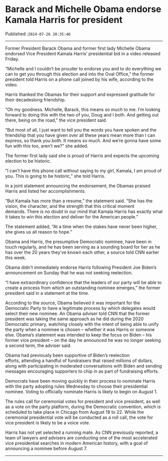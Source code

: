 # Barack and Michelle Obama endorse Kamala Harris for president

Published :`2024-07-26 20:35:46`

---

Former President Barack Obama and former first lady Michelle Obama endorsed Vice President Kamala Harris’ presidential bid in a video released Friday.

“Michelle and I couldn’t be prouder to endorse you and to do everything we can to get you through this election and into the Oval Office,” the former president told Harris on a phone call joined by his wife, according to the video.

Harris thanked the Obamas for their support and expressed gratitude for their decadeslong friendship.

“Oh my goodness. Michelle, Barack, this means so much to me. I’m looking forward to doing this with the two of you, Doug and I both. And getting out there, being on the road,” the vice president said.

“But most of all, I just want to tell you the words you have spoken and the friendship that you have given over all these years mean more than I can express, so thank you both. It means so much. And we’re gonna have some fun with this too, aren’t we?” she added.

The former first lady said she is proud of Harris and expects the upcoming election to be historic.

“I can’t have this phone call without saying to my girl, Kamala, I am proud of you. This is going to be historic,” she told Harris.

In a joint statement announcing the endorsement, the Obamas praised Harris and listed her accomplishments.

“But Kamala has more than a resume,” the statement said. “She has the vision, the character, and the strength that this critical moment demands. There is no doubt in our mind that Kamala Harris has exactly what it takes to win this election and deliver for the American people.”

The statement added, “At a time when the stakes have never been higher, she gives us all reason to hope.”

Obama and Harris, the presumptive Democratic nominee, have been in touch regularly, and he has been serving as a sounding board for her as he has over the 20 years they’ve known each other, a source told CNN earlier this week.

Obama didn’t immediately endorse Harris following President Joe Biden’s announcement on Sunday that he was not seeking reelection.

“I have extraordinary confidence that the leaders of our party will be able to create a process from which an outstanding nominee emerges,” the former president said in a statement at the time.

According to the source, Obama believed it was important for the Democratic Party to have a legitimate process by which delegates would select their new nominee. An Obama adviser told CNN that the former president was taking the same approach as he did during the 2020 Democratic primary, watching closely with the intent of being able to unify the party when a nominee is chosen – whether it was Harris or someone else. Obama’s statement was intended to keep the focus on Biden – his former vice president – on the day he announced he was no longer seeking a second term, the adviser said.

Obama had previously been supportive of Biden’s reelection efforts, attending a handful of fundraisers that raised millions of dollars, along with participating in moderated conversations with Biden and sending messages encouraging supporters to chip in as part of fundraising efforts.

Democrats have been moving quickly in their process to nominate Harris with the party adopting rules Wednesday to choose their presidential nominee. Voting to officially nominate Harris is likely to begin on August 1.

The rules call for ceremonial votes for president and vice president, as well as a vote on the party platform, during the Democratic convention, which is scheduled to take place in Chicago from August 19 to 22. While the ceremonial presidential vote will be conducted as a roll call, the vote for vice president is likely to be a voice vote.

Harris has not yet selected a running mate. As CNN previously reported, a team of lawyers and advisers are conducting one of the most accelerated vice presidential searches in modern American history, with a goal of announcing a nominee before August 7.

---

